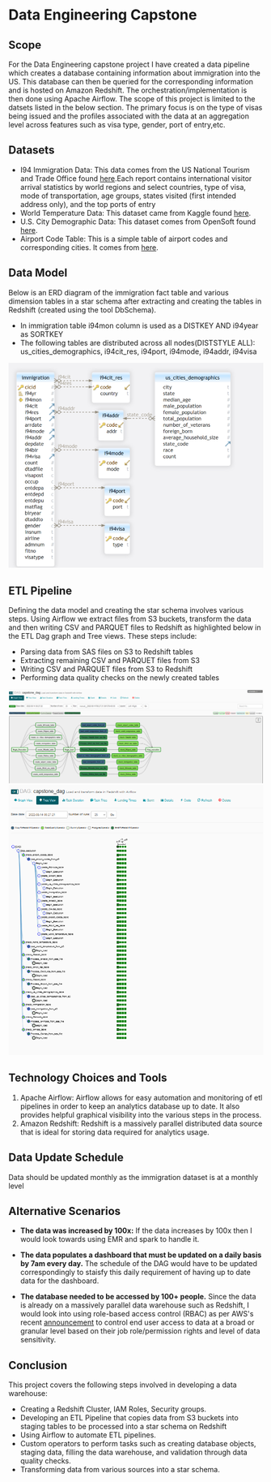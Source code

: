 # Data Engineering Capstone

## Scope
For the Data Engineering capstone project I have created a data pipeline which creates a database containing information about immigration into the US. This database can then be queried for the corresponding information and is hosted on Amazon Redshift. The orchestration/implementation is then done using Apache Airflow. The scope of this project is limited to the datsets listed in the below section. The primary focus is on the type of visas being issued and the profiles associated with the data at an aggregation level across features such as visa type, gender, port of entry,etc.

## Datasets
- I94 Immigration Data: This data comes from the US National Tourism and Trade Office found [here](https://travel.trade.gov/research/reports/i94/historical/2016.html).Each report contains international visitor arrival statistics by world regions and select countries, type of visa, mode of transportation, age groups, states visited (first intended address only), and the top ports of entry
- World Temperature Data: This dataset came from Kaggle found [here](https://www.kaggle.com/berkeleyearth/climate-change-earth-surface-temperature-data).
- U.S. City Demographic Data: This dataset comes from OpenSoft found [here](https://public.opendatasoft.com/explore/dataset/us-cities-demographics/export/).
- Airport Code Table: This is a simple table of airport codes and corresponding cities. It comes from [here](https://datahub.io/core/airport-codes#data).

## Data Model
Below is an ERD diagram of the immigration fact table and various dimension tables in a star schema after extracting and creating the tables in Redshift (created using the tool DbSchema).
* In immigration table i94mon column is used as a DISTKEY AND i94year as SORTKEY
* The following tables are distributed across all nodes(DISTSTYLE ALL): us_cities_demographics, i94cit_res, i94port, i94mode, i94addr, i94visa
<img src="Schema.PNG"/>

## ETL Pipeline
Defining the data model and creating the star schema involves various steps. Using Airflow we extract files from S3 buckets, transform the data and then writing CSV and PARQUET files to Redshift as highlighted below in the ETL Dag graph and Tree views. These steps include:
- Parsing data from SAS files on S3 to Redshift tables
- Extracting remaining CSV and PARQUET files from S3
- Writing CSV and PARQUET files from S3 to Redshift
- Performing data quality checks on the newly created tables
<img src="DAG_Graphview.png"/>
<img src="DAG_Treeview.PNG"/>

## Technology Choices and Tools
1. Apache Airflow: Airflow allows for easy automation and monitoring of etl pipelines in order to keep an analytics database up to date. It also provides helpful graphical visibility into the various steps in the process.
2. Amazon Redshift: Redshift is a massively parallel distributed data source that is ideal for storing data required for analytics usage.

## Data Update Schedule
Data should be updated monthly as the immigration dataset is at a monthly level

## Alternative Scenarios
* **The data was increased by 100x:** If the data increases by 100x then I would look towards using EMR and spark to handle it.
* **The data populates a dashboard that must be updated on a daily basis by 7am every day.** The schedule of the DAG would have to be updated correspondingly to staisfy this daily requirement of having up to date data for the dashboard.

* **The database needed to be accessed by 100+ people.** Since the data is already on a massively parallel data warehouse such as Redshift, I would look into using role-based access control (RBAC) as per AWS's recent [announcement](https://aws.amazon.com/blogs/big-data/simplify-management-of-database-privileges-in-amazon-redshift-using-role-based-access-control/) to control end user access to data at a broad or granular level based on their job role/permission rights and level of data sensitivity.

## Conclusion
This project covers the following steps involved in developing a data warehouse:
* Creating a Redshift Cluster, IAM Roles, Security groups.
* Developing an ETL Pipeline that copies data from S3 buckets into staging tables to be processed into a star schema on Redshift
* Using Airflow to automate ETL pipelines.
* Custom operators to perform tasks such as creating database objects, staging data, filling the data warehouse, and validation through data quality checks.
* Transforming data from various sources into a star schema.
